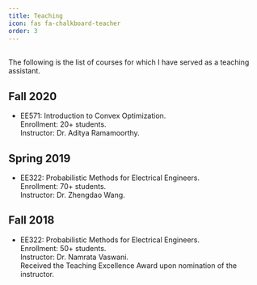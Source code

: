 ```yaml
---
title: Teaching
icon: fas fa-chalkboard-teacher
order: 3
---
```

\
The following is the list of courses for which I have served as a teaching assistant.

## Fall 2020  
- EE571: Introduction to Convex Optimization.  
Enrollment: 20+ students.  
Instructor: Dr. Aditya Ramamoorthy.

## Spring 2019
- EE322: Probabilistic Methods for Electrical Engineers.  
Enrollment: 70+ students.  
Instructor: Dr. Zhengdao Wang.

## Fall 2018
- EE322: Probabilistic Methods for Electrical Engineers.  
Enrollment: 50+ students.  
Instructor: Dr. Namrata Vaswani.  
Received the Teaching Excellence Award upon nomination of the instructor.